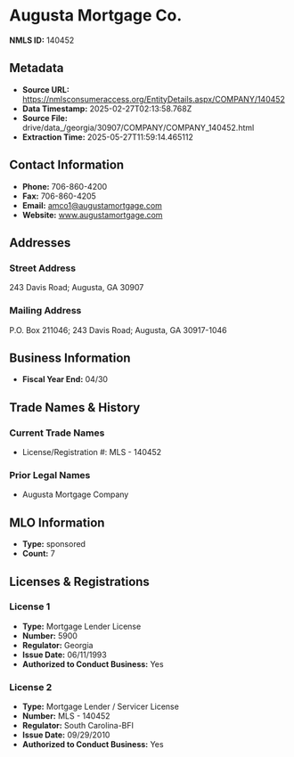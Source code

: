 # Augusta Mortgage Co.

**NMLS ID:** 140452

## Metadata
- **Source URL:** https://nmlsconsumeraccess.org/EntityDetails.aspx/COMPANY/140452
- **Data Timestamp:** 2025-02-27T02:13:58.768Z
- **Source File:** drive/data_/georgia/30907/COMPANY/COMPANY_140452.html
- **Extraction Time:** 2025-05-27T11:59:14.465112

## Contact Information
- **Phone:** 706-860-4200
- **Fax:** 706-860-4205
- **Email:** amco1@augustamortgage.com
- **Website:** www.augustamortgage.com

## Addresses
### Street Address
243 Davis Road; Augusta, GA 30907

### Mailing Address
P.O. Box 211046; 243 Davis Road; Augusta, GA 30917-1046

## Business Information
- **Fiscal Year End:** 04/30

## Trade Names & History
### Current Trade Names
- License/Registration #: MLS - 140452

### Prior Legal Names
- Augusta Mortgage Company

## MLO Information
- **Type:** sponsored
- **Count:** 7

## Licenses & Registrations

### License 1
- **Type:** Mortgage Lender License
- **Number:** 5900
- **Regulator:** Georgia
- **Issue Date:** 06/11/1993
- **Authorized to Conduct Business:** Yes

### License 2
- **Type:** Mortgage Lender / Servicer License
- **Number:** MLS - 140452
- **Regulator:** South Carolina-BFI
- **Issue Date:** 09/29/2010
- **Authorized to Conduct Business:** Yes
